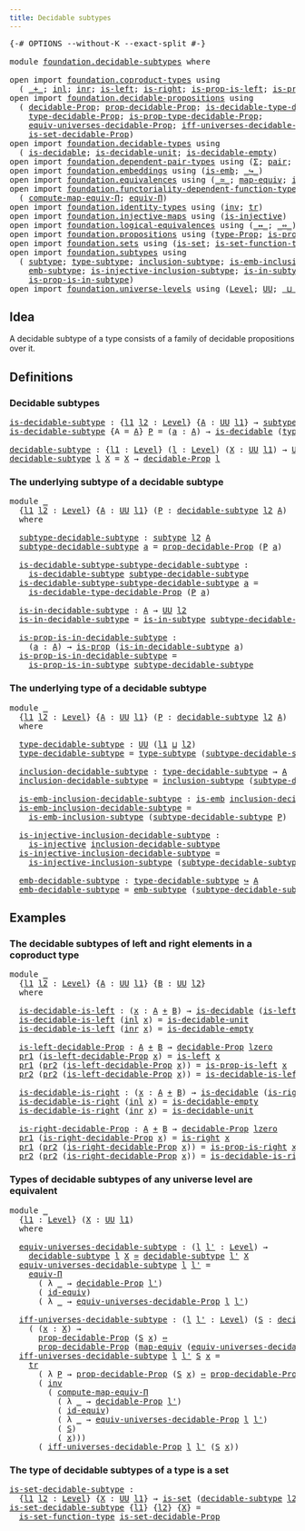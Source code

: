 ```yaml
---
title: Decidable subtypes
---
```


<pre class="Agda"><a id="44" class="Symbol">{-#</a> <a id="48" class="Keyword">OPTIONS</a> <a id="56" class="Pragma">--without-K</a> <a id="68" class="Pragma">--exact-split</a> <a id="82" class="Symbol">#-}</a>

<a id="87" class="Keyword">module</a> <a id="94" href="foundation.decidable-subtypes.html" class="Module">foundation.decidable-subtypes</a> <a id="124" class="Keyword">where</a>

<a id="131" class="Keyword">open</a> <a id="136" class="Keyword">import</a> <a id="143" href="foundation.coproduct-types.html" class="Module">foundation.coproduct-types</a> <a id="170" class="Keyword">using</a>
  <a id="178" class="Symbol">(</a> <a id="180" href="foundation.coproduct-types.html#1182" class="Datatype Operator">_+_</a><a id="183" class="Symbol">;</a> <a id="185" href="foundation.coproduct-types.html#1250" class="InductiveConstructor">inl</a><a id="188" class="Symbol">;</a> <a id="190" href="foundation.coproduct-types.html#1268" class="InductiveConstructor">inr</a><a id="193" class="Symbol">;</a> <a id="195" href="foundation.coproduct-types.html#1753" class="Function">is-left</a><a id="202" class="Symbol">;</a> <a id="204" href="foundation.coproduct-types.html#2050" class="Function">is-right</a><a id="212" class="Symbol">;</a> <a id="214" href="foundation.coproduct-types.html#1824" class="Function">is-prop-is-left</a><a id="229" class="Symbol">;</a> <a id="231" href="foundation.coproduct-types.html#2124" class="Function">is-prop-is-right</a><a id="247" class="Symbol">)</a>
<a id="249" class="Keyword">open</a> <a id="254" class="Keyword">import</a> <a id="261" href="foundation.decidable-propositions.html" class="Module">foundation.decidable-propositions</a> <a id="295" class="Keyword">using</a>
  <a id="303" class="Symbol">(</a> <a id="305" href="foundation-core.decidable-propositions.html#646" class="Function">decidable-Prop</a><a id="319" class="Symbol">;</a> <a id="321" href="foundation-core.decidable-propositions.html#795" class="Function">prop-decidable-Prop</a><a id="340" class="Symbol">;</a> <a id="342" href="foundation-core.decidable-propositions.html#1102" class="Function">is-decidable-type-decidable-Prop</a><a id="374" class="Symbol">;</a>
    <a id="380" href="foundation-core.decidable-propositions.html#872" class="Function">type-decidable-Prop</a><a id="399" class="Symbol">;</a> <a id="401" href="foundation-core.decidable-propositions.html#969" class="Function">is-prop-type-decidable-Prop</a><a id="428" class="Symbol">;</a>
    <a id="434" href="foundation.decidable-propositions.html#6007" class="Function">equiv-universes-decidable-Prop</a><a id="464" class="Symbol">;</a> <a id="466" href="foundation.decidable-propositions.html#6202" class="Function">iff-universes-decidable-Prop</a><a id="494" class="Symbol">;</a>
    <a id="500" href="foundation.decidable-propositions.html#7214" class="Function">is-set-decidable-Prop</a><a id="521" class="Symbol">)</a>
<a id="523" class="Keyword">open</a> <a id="528" class="Keyword">import</a> <a id="535" href="foundation.decidable-types.html" class="Module">foundation.decidable-types</a> <a id="562" class="Keyword">using</a>
  <a id="570" class="Symbol">(</a> <a id="572" href="foundation.decidable-types.html#1915" class="Function">is-decidable</a><a id="584" class="Symbol">;</a> <a id="586" href="foundation.decidable-types.html#2736" class="Function">is-decidable-unit</a><a id="603" class="Symbol">;</a> <a id="605" href="foundation.decidable-types.html#2804" class="Function">is-decidable-empty</a><a id="623" class="Symbol">)</a>
<a id="625" class="Keyword">open</a> <a id="630" class="Keyword">import</a> <a id="637" href="foundation.dependent-pair-types.html" class="Module">foundation.dependent-pair-types</a> <a id="669" class="Keyword">using</a> <a id="675" class="Symbol">(</a><a id="676" href="foundation-core.dependent-pair-types.html#515" class="Record">Σ</a><a id="677" class="Symbol">;</a> <a id="679" href="foundation-core.dependent-pair-types.html#588" class="InductiveConstructor">pair</a><a id="683" class="Symbol">;</a> <a id="685" href="foundation-core.dependent-pair-types.html#605" class="Field">pr1</a><a id="688" class="Symbol">;</a> <a id="690" href="foundation-core.dependent-pair-types.html#617" class="Field">pr2</a><a id="693" class="Symbol">)</a>
<a id="695" class="Keyword">open</a> <a id="700" class="Keyword">import</a> <a id="707" href="foundation.embeddings.html" class="Module">foundation.embeddings</a> <a id="729" class="Keyword">using</a> <a id="735" class="Symbol">(</a><a id="736" href="foundation-core.embeddings.html#992" class="Function">is-emb</a><a id="742" class="Symbol">;</a> <a id="744" href="foundation-core.embeddings.html#1074" class="Function Operator">_↪_</a><a id="747" class="Symbol">)</a>
<a id="749" class="Keyword">open</a> <a id="754" class="Keyword">import</a> <a id="761" href="foundation.equivalences.html" class="Module">foundation.equivalences</a> <a id="785" class="Keyword">using</a> <a id="791" class="Symbol">(</a><a id="792" href="foundation-core.equivalences.html#1621" class="Function Operator">_≃_</a><a id="795" class="Symbol">;</a> <a id="797" href="foundation-core.equivalences.html#1821" class="Function">map-equiv</a><a id="806" class="Symbol">;</a> <a id="808" href="foundation-core.equivalences.html#2494" class="Function">id-equiv</a><a id="816" class="Symbol">)</a>
<a id="818" class="Keyword">open</a> <a id="823" class="Keyword">import</a> <a id="830" href="foundation.functoriality-dependent-function-types.html" class="Module">foundation.functoriality-dependent-function-types</a> <a id="880" class="Keyword">using</a>
  <a id="888" class="Symbol">(</a> <a id="890" href="foundation.functoriality-dependent-function-types.html#2699" class="Function">compute-map-equiv-Π</a><a id="909" class="Symbol">;</a> <a id="911" href="foundation.functoriality-dependent-function-types.html#4404" class="Function">equiv-Π</a><a id="918" class="Symbol">)</a>
<a id="920" class="Keyword">open</a> <a id="925" class="Keyword">import</a> <a id="932" href="foundation.identity-types.html" class="Module">foundation.identity-types</a> <a id="958" class="Keyword">using</a> <a id="964" class="Symbol">(</a><a id="965" href="foundation-core.identity-types.html#2729" class="Function">inv</a><a id="968" class="Symbol">;</a> <a id="970" href="foundation-core.identity-types.html#5702" class="Function">tr</a><a id="972" class="Symbol">)</a>
<a id="974" class="Keyword">open</a> <a id="979" class="Keyword">import</a> <a id="986" href="foundation.injective-maps.html" class="Module">foundation.injective-maps</a> <a id="1012" class="Keyword">using</a> <a id="1018" class="Symbol">(</a><a id="1019" href="foundation.injective-maps.html#1309" class="Function">is-injective</a><a id="1031" class="Symbol">)</a>
<a id="1033" class="Keyword">open</a> <a id="1038" class="Keyword">import</a> <a id="1045" href="foundation.logical-equivalences.html" class="Module">foundation.logical-equivalences</a> <a id="1077" class="Keyword">using</a> <a id="1083" class="Symbol">(</a><a id="1084" href="foundation-core.logical-equivalences.html#899" class="Function Operator">_↔_</a><a id="1087" class="Symbol">;</a> <a id="1089" href="foundation-core.logical-equivalences.html#1038" class="Function Operator">_⇔_</a><a id="1092" class="Symbol">)</a>
<a id="1094" class="Keyword">open</a> <a id="1099" class="Keyword">import</a> <a id="1106" href="foundation.propositions.html" class="Module">foundation.propositions</a> <a id="1130" class="Keyword">using</a> <a id="1136" class="Symbol">(</a><a id="1137" href="foundation-core.propositions.html#1495" class="Function">type-Prop</a><a id="1146" class="Symbol">;</a> <a id="1148" href="foundation-core.propositions.html#1309" class="Function">is-prop</a><a id="1155" class="Symbol">)</a>
<a id="1157" class="Keyword">open</a> <a id="1162" class="Keyword">import</a> <a id="1169" href="foundation.sets.html" class="Module">foundation.sets</a> <a id="1185" class="Keyword">using</a> <a id="1191" class="Symbol">(</a><a id="1192" href="foundation-core.sets.html#1113" class="Function">is-set</a><a id="1198" class="Symbol">;</a> <a id="1200" href="foundation.sets.html#3847" class="Function">is-set-function-type</a><a id="1220" class="Symbol">)</a>
<a id="1222" class="Keyword">open</a> <a id="1227" class="Keyword">import</a> <a id="1234" href="foundation.subtypes.html" class="Module">foundation.subtypes</a> <a id="1254" class="Keyword">using</a>
  <a id="1262" class="Symbol">(</a> <a id="1264" href="foundation-core.subtypes.html#2211" class="Function">subtype</a><a id="1271" class="Symbol">;</a> <a id="1273" href="foundation-core.subtypes.html#2555" class="Function">type-subtype</a><a id="1285" class="Symbol">;</a> <a id="1287" href="foundation-core.subtypes.html#2621" class="Function">inclusion-subtype</a><a id="1304" class="Symbol">;</a> <a id="1306" href="foundation-core.subtypes.html#3701" class="Function">is-emb-inclusion-subtype</a><a id="1330" class="Symbol">;</a>
    <a id="1336" href="foundation-core.subtypes.html#3947" class="Function">emb-subtype</a><a id="1347" class="Symbol">;</a> <a id="1349" href="foundation.subtypes.html#1123" class="Function">is-injective-inclusion-subtype</a><a id="1379" class="Symbol">;</a> <a id="1381" href="foundation-core.subtypes.html#2375" class="Function">is-in-subtype</a><a id="1394" class="Symbol">;</a>
    <a id="1400" href="foundation-core.subtypes.html#2440" class="Function">is-prop-is-in-subtype</a><a id="1421" class="Symbol">)</a>
<a id="1423" class="Keyword">open</a> <a id="1428" class="Keyword">import</a> <a id="1435" href="foundation.universe-levels.html" class="Module">foundation.universe-levels</a> <a id="1462" class="Keyword">using</a> <a id="1468" class="Symbol">(</a><a id="1469" href="Agda.Primitive.html#597" class="Postulate">Level</a><a id="1474" class="Symbol">;</a> <a id="1476" href="foundation-core.universe-levels.html#235" class="Primitive">UU</a><a id="1478" class="Symbol">;</a> <a id="1480" href="Agda.Primitive.html#810" class="Primitive Operator">_⊔_</a><a id="1483" class="Symbol">;</a> <a id="1485" href="Agda.Primitive.html#780" class="Primitive">lsuc</a><a id="1489" class="Symbol">;</a> <a id="1491" href="Agda.Primitive.html#764" class="Primitive">lzero</a><a id="1496" class="Symbol">)</a>
</pre>
## Idea

A decidable subtype of a type consists of a family of decidable propositions over it.

## Definitions

### Decidable subtypes

<pre class="Agda"><a id="is-decidable-subtype"></a><a id="1647" href="foundation.decidable-subtypes.html#1647" class="Function">is-decidable-subtype</a> <a id="1668" class="Symbol">:</a> <a id="1670" class="Symbol">{</a><a id="1671" href="foundation.decidable-subtypes.html#1671" class="Bound">l1</a> <a id="1674" href="foundation.decidable-subtypes.html#1674" class="Bound">l2</a> <a id="1677" class="Symbol">:</a> <a id="1679" href="Agda.Primitive.html#597" class="Postulate">Level</a><a id="1684" class="Symbol">}</a> <a id="1686" class="Symbol">{</a><a id="1687" href="foundation.decidable-subtypes.html#1687" class="Bound">A</a> <a id="1689" class="Symbol">:</a> <a id="1691" href="foundation-core.universe-levels.html#235" class="Primitive">UU</a> <a id="1694" href="foundation.decidable-subtypes.html#1671" class="Bound">l1</a><a id="1696" class="Symbol">}</a> <a id="1698" class="Symbol">→</a> <a id="1700" href="foundation-core.subtypes.html#2211" class="Function">subtype</a> <a id="1708" href="foundation.decidable-subtypes.html#1674" class="Bound">l2</a> <a id="1711" href="foundation.decidable-subtypes.html#1687" class="Bound">A</a> <a id="1713" class="Symbol">→</a> <a id="1715" href="foundation-core.universe-levels.html#235" class="Primitive">UU</a> <a id="1718" class="Symbol">(</a><a id="1719" href="foundation.decidable-subtypes.html#1671" class="Bound">l1</a> <a id="1722" href="Agda.Primitive.html#810" class="Primitive Operator">⊔</a> <a id="1724" href="foundation.decidable-subtypes.html#1674" class="Bound">l2</a><a id="1726" class="Symbol">)</a>
<a id="1728" href="foundation.decidable-subtypes.html#1647" class="Function">is-decidable-subtype</a> <a id="1749" class="Symbol">{</a><a id="1750" class="Argument">A</a> <a id="1752" class="Symbol">=</a> <a id="1754" href="foundation.decidable-subtypes.html#1754" class="Bound">A</a><a id="1755" class="Symbol">}</a> <a id="1757" href="foundation.decidable-subtypes.html#1757" class="Bound">P</a> <a id="1759" class="Symbol">=</a> <a id="1761" class="Symbol">(</a><a id="1762" href="foundation.decidable-subtypes.html#1762" class="Bound">a</a> <a id="1764" class="Symbol">:</a> <a id="1766" href="foundation.decidable-subtypes.html#1754" class="Bound">A</a><a id="1767" class="Symbol">)</a> <a id="1769" class="Symbol">→</a> <a id="1771" href="foundation.decidable-types.html#1915" class="Function">is-decidable</a> <a id="1784" class="Symbol">(</a><a id="1785" href="foundation-core.propositions.html#1495" class="Function">type-Prop</a> <a id="1795" class="Symbol">(</a><a id="1796" href="foundation.decidable-subtypes.html#1757" class="Bound">P</a> <a id="1798" href="foundation.decidable-subtypes.html#1762" class="Bound">a</a><a id="1799" class="Symbol">))</a>

<a id="decidable-subtype"></a><a id="1803" href="foundation.decidable-subtypes.html#1803" class="Function">decidable-subtype</a> <a id="1821" class="Symbol">:</a> <a id="1823" class="Symbol">{</a><a id="1824" href="foundation.decidable-subtypes.html#1824" class="Bound">l1</a> <a id="1827" class="Symbol">:</a> <a id="1829" href="Agda.Primitive.html#597" class="Postulate">Level</a><a id="1834" class="Symbol">}</a> <a id="1836" class="Symbol">(</a><a id="1837" href="foundation.decidable-subtypes.html#1837" class="Bound">l</a> <a id="1839" class="Symbol">:</a> <a id="1841" href="Agda.Primitive.html#597" class="Postulate">Level</a><a id="1846" class="Symbol">)</a> <a id="1848" class="Symbol">(</a><a id="1849" href="foundation.decidable-subtypes.html#1849" class="Bound">X</a> <a id="1851" class="Symbol">:</a> <a id="1853" href="foundation-core.universe-levels.html#235" class="Primitive">UU</a> <a id="1856" href="foundation.decidable-subtypes.html#1824" class="Bound">l1</a><a id="1858" class="Symbol">)</a> <a id="1860" class="Symbol">→</a> <a id="1862" href="foundation-core.universe-levels.html#235" class="Primitive">UU</a> <a id="1865" class="Symbol">(</a><a id="1866" href="foundation.decidable-subtypes.html#1824" class="Bound">l1</a> <a id="1869" href="Agda.Primitive.html#810" class="Primitive Operator">⊔</a> <a id="1871" href="Agda.Primitive.html#780" class="Primitive">lsuc</a> <a id="1876" href="foundation.decidable-subtypes.html#1837" class="Bound">l</a><a id="1877" class="Symbol">)</a>
<a id="1879" href="foundation.decidable-subtypes.html#1803" class="Function">decidable-subtype</a> <a id="1897" href="foundation.decidable-subtypes.html#1897" class="Bound">l</a> <a id="1899" href="foundation.decidable-subtypes.html#1899" class="Bound">X</a> <a id="1901" class="Symbol">=</a> <a id="1903" href="foundation.decidable-subtypes.html#1899" class="Bound">X</a> <a id="1905" class="Symbol">→</a> <a id="1907" href="foundation-core.decidable-propositions.html#646" class="Function">decidable-Prop</a> <a id="1922" href="foundation.decidable-subtypes.html#1897" class="Bound">l</a>
</pre>
### The underlying subtype of a decidable subtype

<pre class="Agda"><a id="1988" class="Keyword">module</a> <a id="1995" href="foundation.decidable-subtypes.html#1995" class="Module">_</a>
  <a id="1999" class="Symbol">{</a><a id="2000" href="foundation.decidable-subtypes.html#2000" class="Bound">l1</a> <a id="2003" href="foundation.decidable-subtypes.html#2003" class="Bound">l2</a> <a id="2006" class="Symbol">:</a> <a id="2008" href="Agda.Primitive.html#597" class="Postulate">Level</a><a id="2013" class="Symbol">}</a> <a id="2015" class="Symbol">{</a><a id="2016" href="foundation.decidable-subtypes.html#2016" class="Bound">A</a> <a id="2018" class="Symbol">:</a> <a id="2020" href="foundation-core.universe-levels.html#235" class="Primitive">UU</a> <a id="2023" href="foundation.decidable-subtypes.html#2000" class="Bound">l1</a><a id="2025" class="Symbol">}</a> <a id="2027" class="Symbol">(</a><a id="2028" href="foundation.decidable-subtypes.html#2028" class="Bound">P</a> <a id="2030" class="Symbol">:</a> <a id="2032" href="foundation.decidable-subtypes.html#1803" class="Function">decidable-subtype</a> <a id="2050" href="foundation.decidable-subtypes.html#2003" class="Bound">l2</a> <a id="2053" href="foundation.decidable-subtypes.html#2016" class="Bound">A</a><a id="2054" class="Symbol">)</a>
  <a id="2058" class="Keyword">where</a>
  
  <a id="2069" href="foundation.decidable-subtypes.html#2069" class="Function">subtype-decidable-subtype</a> <a id="2095" class="Symbol">:</a> <a id="2097" href="foundation-core.subtypes.html#2211" class="Function">subtype</a> <a id="2105" href="foundation.decidable-subtypes.html#2003" class="Bound">l2</a> <a id="2108" href="foundation.decidable-subtypes.html#2016" class="Bound">A</a>
  <a id="2112" href="foundation.decidable-subtypes.html#2069" class="Function">subtype-decidable-subtype</a> <a id="2138" href="foundation.decidable-subtypes.html#2138" class="Bound">a</a> <a id="2140" class="Symbol">=</a> <a id="2142" href="foundation-core.decidable-propositions.html#795" class="Function">prop-decidable-Prop</a> <a id="2162" class="Symbol">(</a><a id="2163" href="foundation.decidable-subtypes.html#2028" class="Bound">P</a> <a id="2165" href="foundation.decidable-subtypes.html#2138" class="Bound">a</a><a id="2166" class="Symbol">)</a>

  <a id="2171" href="foundation.decidable-subtypes.html#2171" class="Function">is-decidable-subtype-subtype-decidable-subtype</a> <a id="2218" class="Symbol">:</a>
    <a id="2224" href="foundation.decidable-subtypes.html#1647" class="Function">is-decidable-subtype</a> <a id="2245" href="foundation.decidable-subtypes.html#2069" class="Function">subtype-decidable-subtype</a>
  <a id="2273" href="foundation.decidable-subtypes.html#2171" class="Function">is-decidable-subtype-subtype-decidable-subtype</a> <a id="2320" href="foundation.decidable-subtypes.html#2320" class="Bound">a</a> <a id="2322" class="Symbol">=</a>
    <a id="2328" href="foundation-core.decidable-propositions.html#1102" class="Function">is-decidable-type-decidable-Prop</a> <a id="2361" class="Symbol">(</a><a id="2362" href="foundation.decidable-subtypes.html#2028" class="Bound">P</a> <a id="2364" href="foundation.decidable-subtypes.html#2320" class="Bound">a</a><a id="2365" class="Symbol">)</a>

  <a id="2370" href="foundation.decidable-subtypes.html#2370" class="Function">is-in-decidable-subtype</a> <a id="2394" class="Symbol">:</a> <a id="2396" href="foundation.decidable-subtypes.html#2016" class="Bound">A</a> <a id="2398" class="Symbol">→</a> <a id="2400" href="foundation-core.universe-levels.html#235" class="Primitive">UU</a> <a id="2403" href="foundation.decidable-subtypes.html#2003" class="Bound">l2</a>
  <a id="2408" href="foundation.decidable-subtypes.html#2370" class="Function">is-in-decidable-subtype</a> <a id="2432" class="Symbol">=</a> <a id="2434" href="foundation-core.subtypes.html#2375" class="Function">is-in-subtype</a> <a id="2448" href="foundation.decidable-subtypes.html#2069" class="Function">subtype-decidable-subtype</a>

  <a id="2477" href="foundation.decidable-subtypes.html#2477" class="Function">is-prop-is-in-decidable-subtype</a> <a id="2509" class="Symbol">:</a>
    <a id="2515" class="Symbol">(</a><a id="2516" href="foundation.decidable-subtypes.html#2516" class="Bound">a</a> <a id="2518" class="Symbol">:</a> <a id="2520" href="foundation.decidable-subtypes.html#2016" class="Bound">A</a><a id="2521" class="Symbol">)</a> <a id="2523" class="Symbol">→</a> <a id="2525" href="foundation-core.propositions.html#1309" class="Function">is-prop</a> <a id="2533" class="Symbol">(</a><a id="2534" href="foundation.decidable-subtypes.html#2370" class="Function">is-in-decidable-subtype</a> <a id="2558" href="foundation.decidable-subtypes.html#2516" class="Bound">a</a><a id="2559" class="Symbol">)</a>
  <a id="2563" href="foundation.decidable-subtypes.html#2477" class="Function">is-prop-is-in-decidable-subtype</a> <a id="2595" class="Symbol">=</a>
    <a id="2601" href="foundation-core.subtypes.html#2440" class="Function">is-prop-is-in-subtype</a> <a id="2623" href="foundation.decidable-subtypes.html#2069" class="Function">subtype-decidable-subtype</a>
</pre>
### The underlying type of a decidable subtype

<pre class="Agda"><a id="2710" class="Keyword">module</a> <a id="2717" href="foundation.decidable-subtypes.html#2717" class="Module">_</a>
  <a id="2721" class="Symbol">{</a><a id="2722" href="foundation.decidable-subtypes.html#2722" class="Bound">l1</a> <a id="2725" href="foundation.decidable-subtypes.html#2725" class="Bound">l2</a> <a id="2728" class="Symbol">:</a> <a id="2730" href="Agda.Primitive.html#597" class="Postulate">Level</a><a id="2735" class="Symbol">}</a> <a id="2737" class="Symbol">{</a><a id="2738" href="foundation.decidable-subtypes.html#2738" class="Bound">A</a> <a id="2740" class="Symbol">:</a> <a id="2742" href="foundation-core.universe-levels.html#235" class="Primitive">UU</a> <a id="2745" href="foundation.decidable-subtypes.html#2722" class="Bound">l1</a><a id="2747" class="Symbol">}</a> <a id="2749" class="Symbol">(</a><a id="2750" href="foundation.decidable-subtypes.html#2750" class="Bound">P</a> <a id="2752" class="Symbol">:</a> <a id="2754" href="foundation.decidable-subtypes.html#1803" class="Function">decidable-subtype</a> <a id="2772" href="foundation.decidable-subtypes.html#2725" class="Bound">l2</a> <a id="2775" href="foundation.decidable-subtypes.html#2738" class="Bound">A</a><a id="2776" class="Symbol">)</a>
  <a id="2780" class="Keyword">where</a>
  
  <a id="2791" href="foundation.decidable-subtypes.html#2791" class="Function">type-decidable-subtype</a> <a id="2814" class="Symbol">:</a> <a id="2816" href="foundation-core.universe-levels.html#235" class="Primitive">UU</a> <a id="2819" class="Symbol">(</a><a id="2820" href="foundation.decidable-subtypes.html#2722" class="Bound">l1</a> <a id="2823" href="Agda.Primitive.html#810" class="Primitive Operator">⊔</a> <a id="2825" href="foundation.decidable-subtypes.html#2725" class="Bound">l2</a><a id="2827" class="Symbol">)</a>
  <a id="2831" href="foundation.decidable-subtypes.html#2791" class="Function">type-decidable-subtype</a> <a id="2854" class="Symbol">=</a> <a id="2856" href="foundation-core.subtypes.html#2555" class="Function">type-subtype</a> <a id="2869" class="Symbol">(</a><a id="2870" href="foundation.decidable-subtypes.html#2069" class="Function">subtype-decidable-subtype</a> <a id="2896" href="foundation.decidable-subtypes.html#2750" class="Bound">P</a><a id="2897" class="Symbol">)</a>

  <a id="2902" href="foundation.decidable-subtypes.html#2902" class="Function">inclusion-decidable-subtype</a> <a id="2930" class="Symbol">:</a> <a id="2932" href="foundation.decidable-subtypes.html#2791" class="Function">type-decidable-subtype</a> <a id="2955" class="Symbol">→</a> <a id="2957" href="foundation.decidable-subtypes.html#2738" class="Bound">A</a>
  <a id="2961" href="foundation.decidable-subtypes.html#2902" class="Function">inclusion-decidable-subtype</a> <a id="2989" class="Symbol">=</a> <a id="2991" href="foundation-core.subtypes.html#2621" class="Function">inclusion-subtype</a> <a id="3009" class="Symbol">(</a><a id="3010" href="foundation.decidable-subtypes.html#2069" class="Function">subtype-decidable-subtype</a> <a id="3036" href="foundation.decidable-subtypes.html#2750" class="Bound">P</a><a id="3037" class="Symbol">)</a>

  <a id="3042" href="foundation.decidable-subtypes.html#3042" class="Function">is-emb-inclusion-decidable-subtype</a> <a id="3077" class="Symbol">:</a> <a id="3079" href="foundation-core.embeddings.html#992" class="Function">is-emb</a> <a id="3086" href="foundation.decidable-subtypes.html#2902" class="Function">inclusion-decidable-subtype</a>
  <a id="3116" href="foundation.decidable-subtypes.html#3042" class="Function">is-emb-inclusion-decidable-subtype</a> <a id="3151" class="Symbol">=</a>
    <a id="3157" href="foundation-core.subtypes.html#3701" class="Function">is-emb-inclusion-subtype</a> <a id="3182" class="Symbol">(</a><a id="3183" href="foundation.decidable-subtypes.html#2069" class="Function">subtype-decidable-subtype</a> <a id="3209" href="foundation.decidable-subtypes.html#2750" class="Bound">P</a><a id="3210" class="Symbol">)</a>

  <a id="3215" href="foundation.decidable-subtypes.html#3215" class="Function">is-injective-inclusion-decidable-subtype</a> <a id="3256" class="Symbol">:</a>
    <a id="3262" href="foundation.injective-maps.html#1309" class="Function">is-injective</a> <a id="3275" href="foundation.decidable-subtypes.html#2902" class="Function">inclusion-decidable-subtype</a>
  <a id="3305" href="foundation.decidable-subtypes.html#3215" class="Function">is-injective-inclusion-decidable-subtype</a> <a id="3346" class="Symbol">=</a>
    <a id="3352" href="foundation.subtypes.html#1123" class="Function">is-injective-inclusion-subtype</a> <a id="3383" class="Symbol">(</a><a id="3384" href="foundation.decidable-subtypes.html#2069" class="Function">subtype-decidable-subtype</a> <a id="3410" href="foundation.decidable-subtypes.html#2750" class="Bound">P</a><a id="3411" class="Symbol">)</a>

  <a id="3416" href="foundation.decidable-subtypes.html#3416" class="Function">emb-decidable-subtype</a> <a id="3438" class="Symbol">:</a> <a id="3440" href="foundation.decidable-subtypes.html#2791" class="Function">type-decidable-subtype</a> <a id="3463" href="foundation-core.embeddings.html#1074" class="Function Operator">↪</a> <a id="3465" href="foundation.decidable-subtypes.html#2738" class="Bound">A</a>
  <a id="3469" href="foundation.decidable-subtypes.html#3416" class="Function">emb-decidable-subtype</a> <a id="3491" class="Symbol">=</a> <a id="3493" href="foundation-core.subtypes.html#3947" class="Function">emb-subtype</a> <a id="3505" class="Symbol">(</a><a id="3506" href="foundation.decidable-subtypes.html#2069" class="Function">subtype-decidable-subtype</a> <a id="3532" href="foundation.decidable-subtypes.html#2750" class="Bound">P</a><a id="3533" class="Symbol">)</a>
</pre>
## Examples

### The decidable subtypes of left and right elements in a coproduct type

<pre class="Agda"><a id="3636" class="Keyword">module</a> <a id="3643" href="foundation.decidable-subtypes.html#3643" class="Module">_</a>
  <a id="3647" class="Symbol">{</a><a id="3648" href="foundation.decidable-subtypes.html#3648" class="Bound">l1</a> <a id="3651" href="foundation.decidable-subtypes.html#3651" class="Bound">l2</a> <a id="3654" class="Symbol">:</a> <a id="3656" href="Agda.Primitive.html#597" class="Postulate">Level</a><a id="3661" class="Symbol">}</a> <a id="3663" class="Symbol">{</a><a id="3664" href="foundation.decidable-subtypes.html#3664" class="Bound">A</a> <a id="3666" class="Symbol">:</a> <a id="3668" href="foundation-core.universe-levels.html#235" class="Primitive">UU</a> <a id="3671" href="foundation.decidable-subtypes.html#3648" class="Bound">l1</a><a id="3673" class="Symbol">}</a> <a id="3675" class="Symbol">{</a><a id="3676" href="foundation.decidable-subtypes.html#3676" class="Bound">B</a> <a id="3678" class="Symbol">:</a> <a id="3680" href="foundation-core.universe-levels.html#235" class="Primitive">UU</a> <a id="3683" href="foundation.decidable-subtypes.html#3651" class="Bound">l2</a><a id="3685" class="Symbol">}</a>
  <a id="3689" class="Keyword">where</a>

  <a id="3698" href="foundation.decidable-subtypes.html#3698" class="Function">is-decidable-is-left</a> <a id="3719" class="Symbol">:</a> <a id="3721" class="Symbol">(</a><a id="3722" href="foundation.decidable-subtypes.html#3722" class="Bound">x</a> <a id="3724" class="Symbol">:</a> <a id="3726" href="foundation.decidable-subtypes.html#3664" class="Bound">A</a> <a id="3728" href="foundation.coproduct-types.html#1182" class="Datatype Operator">+</a> <a id="3730" href="foundation.decidable-subtypes.html#3676" class="Bound">B</a><a id="3731" class="Symbol">)</a> <a id="3733" class="Symbol">→</a> <a id="3735" href="foundation.decidable-types.html#1915" class="Function">is-decidable</a> <a id="3748" class="Symbol">(</a><a id="3749" href="foundation.coproduct-types.html#1753" class="Function">is-left</a> <a id="3757" href="foundation.decidable-subtypes.html#3722" class="Bound">x</a><a id="3758" class="Symbol">)</a>
  <a id="3762" href="foundation.decidable-subtypes.html#3698" class="Function">is-decidable-is-left</a> <a id="3783" class="Symbol">(</a><a id="3784" href="foundation.coproduct-types.html#1250" class="InductiveConstructor">inl</a> <a id="3788" href="foundation.decidable-subtypes.html#3788" class="Bound">x</a><a id="3789" class="Symbol">)</a> <a id="3791" class="Symbol">=</a> <a id="3793" href="foundation.decidable-types.html#2736" class="Function">is-decidable-unit</a>
  <a id="3813" href="foundation.decidable-subtypes.html#3698" class="Function">is-decidable-is-left</a> <a id="3834" class="Symbol">(</a><a id="3835" href="foundation.coproduct-types.html#1268" class="InductiveConstructor">inr</a> <a id="3839" href="foundation.decidable-subtypes.html#3839" class="Bound">x</a><a id="3840" class="Symbol">)</a> <a id="3842" class="Symbol">=</a> <a id="3844" href="foundation.decidable-types.html#2804" class="Function">is-decidable-empty</a>

  <a id="3866" href="foundation.decidable-subtypes.html#3866" class="Function">is-left-decidable-Prop</a> <a id="3889" class="Symbol">:</a> <a id="3891" href="foundation.decidable-subtypes.html#3664" class="Bound">A</a> <a id="3893" href="foundation.coproduct-types.html#1182" class="Datatype Operator">+</a> <a id="3895" href="foundation.decidable-subtypes.html#3676" class="Bound">B</a> <a id="3897" class="Symbol">→</a> <a id="3899" href="foundation-core.decidable-propositions.html#646" class="Function">decidable-Prop</a> <a id="3914" href="Agda.Primitive.html#764" class="Primitive">lzero</a>
  <a id="3922" href="foundation-core.dependent-pair-types.html#605" class="Field">pr1</a> <a id="3926" class="Symbol">(</a><a id="3927" href="foundation.decidable-subtypes.html#3866" class="Function">is-left-decidable-Prop</a> <a id="3950" href="foundation.decidable-subtypes.html#3950" class="Bound">x</a><a id="3951" class="Symbol">)</a> <a id="3953" class="Symbol">=</a> <a id="3955" href="foundation.coproduct-types.html#1753" class="Function">is-left</a> <a id="3963" href="foundation.decidable-subtypes.html#3950" class="Bound">x</a>
  <a id="3967" href="foundation-core.dependent-pair-types.html#605" class="Field">pr1</a> <a id="3971" class="Symbol">(</a><a id="3972" href="foundation-core.dependent-pair-types.html#617" class="Field">pr2</a> <a id="3976" class="Symbol">(</a><a id="3977" href="foundation.decidable-subtypes.html#3866" class="Function">is-left-decidable-Prop</a> <a id="4000" href="foundation.decidable-subtypes.html#4000" class="Bound">x</a><a id="4001" class="Symbol">))</a> <a id="4004" class="Symbol">=</a> <a id="4006" href="foundation.coproduct-types.html#1824" class="Function">is-prop-is-left</a> <a id="4022" href="foundation.decidable-subtypes.html#4000" class="Bound">x</a>
  <a id="4026" href="foundation-core.dependent-pair-types.html#617" class="Field">pr2</a> <a id="4030" class="Symbol">(</a><a id="4031" href="foundation-core.dependent-pair-types.html#617" class="Field">pr2</a> <a id="4035" class="Symbol">(</a><a id="4036" href="foundation.decidable-subtypes.html#3866" class="Function">is-left-decidable-Prop</a> <a id="4059" href="foundation.decidable-subtypes.html#4059" class="Bound">x</a><a id="4060" class="Symbol">))</a> <a id="4063" class="Symbol">=</a> <a id="4065" href="foundation.decidable-subtypes.html#3698" class="Function">is-decidable-is-left</a> <a id="4086" href="foundation.decidable-subtypes.html#4059" class="Bound">x</a>

  <a id="4091" href="foundation.decidable-subtypes.html#4091" class="Function">is-decidable-is-right</a> <a id="4113" class="Symbol">:</a> <a id="4115" class="Symbol">(</a><a id="4116" href="foundation.decidable-subtypes.html#4116" class="Bound">x</a> <a id="4118" class="Symbol">:</a> <a id="4120" href="foundation.decidable-subtypes.html#3664" class="Bound">A</a> <a id="4122" href="foundation.coproduct-types.html#1182" class="Datatype Operator">+</a> <a id="4124" href="foundation.decidable-subtypes.html#3676" class="Bound">B</a><a id="4125" class="Symbol">)</a> <a id="4127" class="Symbol">→</a> <a id="4129" href="foundation.decidable-types.html#1915" class="Function">is-decidable</a> <a id="4142" class="Symbol">(</a><a id="4143" href="foundation.coproduct-types.html#2050" class="Function">is-right</a> <a id="4152" href="foundation.decidable-subtypes.html#4116" class="Bound">x</a><a id="4153" class="Symbol">)</a>
  <a id="4157" href="foundation.decidable-subtypes.html#4091" class="Function">is-decidable-is-right</a> <a id="4179" class="Symbol">(</a><a id="4180" href="foundation.coproduct-types.html#1250" class="InductiveConstructor">inl</a> <a id="4184" href="foundation.decidable-subtypes.html#4184" class="Bound">x</a><a id="4185" class="Symbol">)</a> <a id="4187" class="Symbol">=</a> <a id="4189" href="foundation.decidable-types.html#2804" class="Function">is-decidable-empty</a>
  <a id="4210" href="foundation.decidable-subtypes.html#4091" class="Function">is-decidable-is-right</a> <a id="4232" class="Symbol">(</a><a id="4233" href="foundation.coproduct-types.html#1268" class="InductiveConstructor">inr</a> <a id="4237" href="foundation.decidable-subtypes.html#4237" class="Bound">x</a><a id="4238" class="Symbol">)</a> <a id="4240" class="Symbol">=</a> <a id="4242" href="foundation.decidable-types.html#2736" class="Function">is-decidable-unit</a>

  <a id="4263" href="foundation.decidable-subtypes.html#4263" class="Function">is-right-decidable-Prop</a> <a id="4287" class="Symbol">:</a> <a id="4289" href="foundation.decidable-subtypes.html#3664" class="Bound">A</a> <a id="4291" href="foundation.coproduct-types.html#1182" class="Datatype Operator">+</a> <a id="4293" href="foundation.decidable-subtypes.html#3676" class="Bound">B</a> <a id="4295" class="Symbol">→</a> <a id="4297" href="foundation-core.decidable-propositions.html#646" class="Function">decidable-Prop</a> <a id="4312" href="Agda.Primitive.html#764" class="Primitive">lzero</a>
  <a id="4320" href="foundation-core.dependent-pair-types.html#605" class="Field">pr1</a> <a id="4324" class="Symbol">(</a><a id="4325" href="foundation.decidable-subtypes.html#4263" class="Function">is-right-decidable-Prop</a> <a id="4349" href="foundation.decidable-subtypes.html#4349" class="Bound">x</a><a id="4350" class="Symbol">)</a> <a id="4352" class="Symbol">=</a> <a id="4354" href="foundation.coproduct-types.html#2050" class="Function">is-right</a> <a id="4363" href="foundation.decidable-subtypes.html#4349" class="Bound">x</a>
  <a id="4367" href="foundation-core.dependent-pair-types.html#605" class="Field">pr1</a> <a id="4371" class="Symbol">(</a><a id="4372" href="foundation-core.dependent-pair-types.html#617" class="Field">pr2</a> <a id="4376" class="Symbol">(</a><a id="4377" href="foundation.decidable-subtypes.html#4263" class="Function">is-right-decidable-Prop</a> <a id="4401" href="foundation.decidable-subtypes.html#4401" class="Bound">x</a><a id="4402" class="Symbol">))</a> <a id="4405" class="Symbol">=</a> <a id="4407" href="foundation.coproduct-types.html#2124" class="Function">is-prop-is-right</a> <a id="4424" href="foundation.decidable-subtypes.html#4401" class="Bound">x</a>
  <a id="4428" href="foundation-core.dependent-pair-types.html#617" class="Field">pr2</a> <a id="4432" class="Symbol">(</a><a id="4433" href="foundation-core.dependent-pair-types.html#617" class="Field">pr2</a> <a id="4437" class="Symbol">(</a><a id="4438" href="foundation.decidable-subtypes.html#4263" class="Function">is-right-decidable-Prop</a> <a id="4462" href="foundation.decidable-subtypes.html#4462" class="Bound">x</a><a id="4463" class="Symbol">))</a> <a id="4466" class="Symbol">=</a> <a id="4468" href="foundation.decidable-subtypes.html#4091" class="Function">is-decidable-is-right</a> <a id="4490" href="foundation.decidable-subtypes.html#4462" class="Bound">x</a>
</pre>
### Types of decidable subtypes of any universe level are equivalent

<pre class="Agda"><a id="4575" class="Keyword">module</a> <a id="4582" href="foundation.decidable-subtypes.html#4582" class="Module">_</a>
  <a id="4586" class="Symbol">{</a><a id="4587" href="foundation.decidable-subtypes.html#4587" class="Bound">l1</a> <a id="4590" class="Symbol">:</a> <a id="4592" href="Agda.Primitive.html#597" class="Postulate">Level</a><a id="4597" class="Symbol">}</a> <a id="4599" class="Symbol">(</a><a id="4600" href="foundation.decidable-subtypes.html#4600" class="Bound">X</a> <a id="4602" class="Symbol">:</a> <a id="4604" href="foundation-core.universe-levels.html#235" class="Primitive">UU</a> <a id="4607" href="foundation.decidable-subtypes.html#4587" class="Bound">l1</a><a id="4609" class="Symbol">)</a>
  <a id="4613" class="Keyword">where</a>

  <a id="4622" href="foundation.decidable-subtypes.html#4622" class="Function">equiv-universes-decidable-subtype</a> <a id="4656" class="Symbol">:</a> <a id="4658" class="Symbol">(</a><a id="4659" href="foundation.decidable-subtypes.html#4659" class="Bound">l</a> <a id="4661" href="foundation.decidable-subtypes.html#4661" class="Bound">l&#39;</a> <a id="4664" class="Symbol">:</a> <a id="4666" href="Agda.Primitive.html#597" class="Postulate">Level</a><a id="4671" class="Symbol">)</a> <a id="4673" class="Symbol">→</a>
    <a id="4679" href="foundation.decidable-subtypes.html#1803" class="Function">decidable-subtype</a> <a id="4697" href="foundation.decidable-subtypes.html#4659" class="Bound">l</a> <a id="4699" href="foundation.decidable-subtypes.html#4600" class="Bound">X</a> <a id="4701" href="foundation-core.equivalences.html#1621" class="Function Operator">≃</a> <a id="4703" href="foundation.decidable-subtypes.html#1803" class="Function">decidable-subtype</a> <a id="4721" href="foundation.decidable-subtypes.html#4661" class="Bound">l&#39;</a> <a id="4724" href="foundation.decidable-subtypes.html#4600" class="Bound">X</a>
  <a id="4728" href="foundation.decidable-subtypes.html#4622" class="Function">equiv-universes-decidable-subtype</a> <a id="4762" href="foundation.decidable-subtypes.html#4762" class="Bound">l</a> <a id="4764" href="foundation.decidable-subtypes.html#4764" class="Bound">l&#39;</a> <a id="4767" class="Symbol">=</a>
    <a id="4773" href="foundation.functoriality-dependent-function-types.html#4404" class="Function">equiv-Π</a>
      <a id="4787" class="Symbol">(</a> <a id="4789" class="Symbol">λ</a> <a id="4791" href="foundation.decidable-subtypes.html#4791" class="Bound">_</a> <a id="4793" class="Symbol">→</a> <a id="4795" href="foundation-core.decidable-propositions.html#646" class="Function">decidable-Prop</a> <a id="4810" href="foundation.decidable-subtypes.html#4764" class="Bound">l&#39;</a><a id="4812" class="Symbol">)</a>
      <a id="4820" class="Symbol">(</a> <a id="4822" href="foundation-core.equivalences.html#2494" class="Function">id-equiv</a><a id="4830" class="Symbol">)</a>
      <a id="4838" class="Symbol">(</a> <a id="4840" class="Symbol">λ</a> <a id="4842" href="foundation.decidable-subtypes.html#4842" class="Bound">_</a> <a id="4844" class="Symbol">→</a> <a id="4846" href="foundation.decidable-propositions.html#6007" class="Function">equiv-universes-decidable-Prop</a> <a id="4877" href="foundation.decidable-subtypes.html#4762" class="Bound">l</a> <a id="4879" href="foundation.decidable-subtypes.html#4764" class="Bound">l&#39;</a><a id="4881" class="Symbol">)</a>

  <a id="4886" href="foundation.decidable-subtypes.html#4886" class="Function">iff-universes-decidable-subtype</a> <a id="4918" class="Symbol">:</a> <a id="4920" class="Symbol">(</a><a id="4921" href="foundation.decidable-subtypes.html#4921" class="Bound">l</a> <a id="4923" href="foundation.decidable-subtypes.html#4923" class="Bound">l&#39;</a> <a id="4926" class="Symbol">:</a> <a id="4928" href="Agda.Primitive.html#597" class="Postulate">Level</a><a id="4933" class="Symbol">)</a> <a id="4935" class="Symbol">(</a><a id="4936" href="foundation.decidable-subtypes.html#4936" class="Bound">S</a> <a id="4938" class="Symbol">:</a> <a id="4940" href="foundation.decidable-subtypes.html#1803" class="Function">decidable-subtype</a> <a id="4958" href="foundation.decidable-subtypes.html#4921" class="Bound">l</a> <a id="4960" href="foundation.decidable-subtypes.html#4600" class="Bound">X</a><a id="4961" class="Symbol">)</a> <a id="4963" class="Symbol">→</a>
    <a id="4969" class="Symbol">(</a> <a id="4971" class="Symbol">(</a><a id="4972" href="foundation.decidable-subtypes.html#4972" class="Bound">x</a> <a id="4974" class="Symbol">:</a> <a id="4976" href="foundation.decidable-subtypes.html#4600" class="Bound">X</a><a id="4977" class="Symbol">)</a> <a id="4979" class="Symbol">→</a>
      <a id="4987" href="foundation-core.decidable-propositions.html#795" class="Function">prop-decidable-Prop</a> <a id="5007" class="Symbol">(</a><a id="5008" href="foundation.decidable-subtypes.html#4936" class="Bound">S</a> <a id="5010" href="foundation.decidable-subtypes.html#4972" class="Bound">x</a><a id="5011" class="Symbol">)</a> <a id="5013" href="foundation-core.logical-equivalences.html#1038" class="Function Operator">⇔</a>
      <a id="5021" href="foundation-core.decidable-propositions.html#795" class="Function">prop-decidable-Prop</a> <a id="5041" class="Symbol">(</a><a id="5042" href="foundation-core.equivalences.html#1821" class="Function">map-equiv</a> <a id="5052" class="Symbol">(</a><a id="5053" href="foundation.decidable-subtypes.html#4622" class="Function">equiv-universes-decidable-subtype</a> <a id="5087" href="foundation.decidable-subtypes.html#4921" class="Bound">l</a> <a id="5089" href="foundation.decidable-subtypes.html#4923" class="Bound">l&#39;</a><a id="5091" class="Symbol">)</a> <a id="5093" href="foundation.decidable-subtypes.html#4936" class="Bound">S</a> <a id="5095" href="foundation.decidable-subtypes.html#4972" class="Bound">x</a><a id="5096" class="Symbol">))</a>
  <a id="5101" href="foundation.decidable-subtypes.html#4886" class="Function">iff-universes-decidable-subtype</a> <a id="5133" href="foundation.decidable-subtypes.html#5133" class="Bound">l</a> <a id="5135" href="foundation.decidable-subtypes.html#5135" class="Bound">l&#39;</a> <a id="5138" href="foundation.decidable-subtypes.html#5138" class="Bound">S</a> <a id="5140" href="foundation.decidable-subtypes.html#5140" class="Bound">x</a> <a id="5142" class="Symbol">=</a>
    <a id="5148" href="foundation-core.identity-types.html#5702" class="Function">tr</a>
      <a id="5157" class="Symbol">(</a> <a id="5159" class="Symbol">λ</a> <a id="5161" href="foundation.decidable-subtypes.html#5161" class="Bound">P</a> <a id="5163" class="Symbol">→</a> <a id="5165" href="foundation-core.decidable-propositions.html#795" class="Function">prop-decidable-Prop</a> <a id="5185" class="Symbol">(</a><a id="5186" href="foundation.decidable-subtypes.html#5138" class="Bound">S</a> <a id="5188" href="foundation.decidable-subtypes.html#5140" class="Bound">x</a><a id="5189" class="Symbol">)</a> <a id="5191" href="foundation-core.logical-equivalences.html#1038" class="Function Operator">⇔</a> <a id="5193" href="foundation-core.decidable-propositions.html#795" class="Function">prop-decidable-Prop</a> <a id="5213" href="foundation.decidable-subtypes.html#5161" class="Bound">P</a><a id="5214" class="Symbol">)</a>
      <a id="5222" class="Symbol">(</a> <a id="5224" href="foundation-core.identity-types.html#2729" class="Function">inv</a>
        <a id="5236" class="Symbol">(</a> <a id="5238" href="foundation.functoriality-dependent-function-types.html#2699" class="Function">compute-map-equiv-Π</a>
          <a id="5268" class="Symbol">(</a> <a id="5270" class="Symbol">λ</a> <a id="5272" href="foundation.decidable-subtypes.html#5272" class="Bound">_</a> <a id="5274" class="Symbol">→</a> <a id="5276" href="foundation-core.decidable-propositions.html#646" class="Function">decidable-Prop</a> <a id="5291" href="foundation.decidable-subtypes.html#5135" class="Bound">l&#39;</a><a id="5293" class="Symbol">)</a>
          <a id="5305" class="Symbol">(</a> <a id="5307" href="foundation-core.equivalences.html#2494" class="Function">id-equiv</a><a id="5315" class="Symbol">)</a>
          <a id="5327" class="Symbol">(</a> <a id="5329" class="Symbol">λ</a> <a id="5331" href="foundation.decidable-subtypes.html#5331" class="Bound">_</a> <a id="5333" class="Symbol">→</a> <a id="5335" href="foundation.decidable-propositions.html#6007" class="Function">equiv-universes-decidable-Prop</a> <a id="5366" href="foundation.decidable-subtypes.html#5133" class="Bound">l</a> <a id="5368" href="foundation.decidable-subtypes.html#5135" class="Bound">l&#39;</a><a id="5370" class="Symbol">)</a>
          <a id="5382" class="Symbol">(</a> <a id="5384" href="foundation.decidable-subtypes.html#5138" class="Bound">S</a><a id="5385" class="Symbol">)</a>
          <a id="5397" class="Symbol">(</a> <a id="5399" href="foundation.decidable-subtypes.html#5140" class="Bound">x</a><a id="5400" class="Symbol">)))</a>
      <a id="5410" class="Symbol">(</a> <a id="5412" href="foundation.decidable-propositions.html#6202" class="Function">iff-universes-decidable-Prop</a> <a id="5441" href="foundation.decidable-subtypes.html#5133" class="Bound">l</a> <a id="5443" href="foundation.decidable-subtypes.html#5135" class="Bound">l&#39;</a> <a id="5446" class="Symbol">(</a><a id="5447" href="foundation.decidable-subtypes.html#5138" class="Bound">S</a> <a id="5449" href="foundation.decidable-subtypes.html#5140" class="Bound">x</a><a id="5450" class="Symbol">))</a>
</pre>
### The type of decidable subtypes of a type is a set

<pre class="Agda"><a id="is-set-decidable-subtype"></a><a id="5521" href="foundation.decidable-subtypes.html#5521" class="Function">is-set-decidable-subtype</a> <a id="5546" class="Symbol">:</a>
  <a id="5550" class="Symbol">{</a><a id="5551" href="foundation.decidable-subtypes.html#5551" class="Bound">l1</a> <a id="5554" href="foundation.decidable-subtypes.html#5554" class="Bound">l2</a> <a id="5557" class="Symbol">:</a> <a id="5559" href="Agda.Primitive.html#597" class="Postulate">Level</a><a id="5564" class="Symbol">}</a> <a id="5566" class="Symbol">{</a><a id="5567" href="foundation.decidable-subtypes.html#5567" class="Bound">X</a> <a id="5569" class="Symbol">:</a> <a id="5571" href="foundation-core.universe-levels.html#235" class="Primitive">UU</a> <a id="5574" href="foundation.decidable-subtypes.html#5551" class="Bound">l1</a><a id="5576" class="Symbol">}</a> <a id="5578" class="Symbol">→</a> <a id="5580" href="foundation-core.sets.html#1113" class="Function">is-set</a> <a id="5587" class="Symbol">(</a><a id="5588" href="foundation.decidable-subtypes.html#1803" class="Function">decidable-subtype</a> <a id="5606" href="foundation.decidable-subtypes.html#5554" class="Bound">l2</a> <a id="5609" href="foundation.decidable-subtypes.html#5567" class="Bound">X</a><a id="5610" class="Symbol">)</a>
<a id="5612" href="foundation.decidable-subtypes.html#5521" class="Function">is-set-decidable-subtype</a> <a id="5637" class="Symbol">{</a><a id="5638" href="foundation.decidable-subtypes.html#5638" class="Bound">l1</a><a id="5640" class="Symbol">}</a> <a id="5642" class="Symbol">{</a><a id="5643" href="foundation.decidable-subtypes.html#5643" class="Bound">l2</a><a id="5645" class="Symbol">}</a> <a id="5647" class="Symbol">{</a><a id="5648" href="foundation.decidable-subtypes.html#5648" class="Bound">X</a><a id="5649" class="Symbol">}</a> <a id="5651" class="Symbol">=</a>
  <a id="5655" href="foundation.sets.html#3847" class="Function">is-set-function-type</a> <a id="5676" href="foundation.decidable-propositions.html#7214" class="Function">is-set-decidable-Prop</a>
</pre>